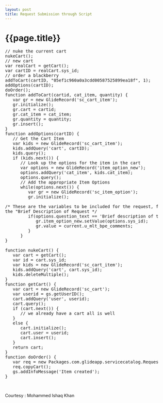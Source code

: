 ```yaml
---
layout: post
title: Request Submission through Script
--- 
```




 {{page.title}}
======================================================





<pre language ="javascript">
// nuke the current cart
nukeCart();
// new cart
var realCart = getCart();
var cartID = realCart.sys_id;
// order a blackberry
addToCart(cartID, "05ef1c960a0a3cdd00587525899ea18f", 1);
addOptions(cartID);
doOrder();
function addToCart(cartid, cat_item, quantity) {
   var gr = new GlideRecord('sc_cart_item');
   gr.initialize();
   gr.cart = cartid;
   gr.cat_item = cat_item;
   gr.quantity = quantity;
   gr.insert();
}
function addOptions(cartID) {
   // Get the Cart Item
   var kids = new GlideRecord('sc_cart_item');
   kids.addQuery('cart', cartID);
   kids.query();
   if (kids.next()) {
      // Look up the options for the item in the cart
      var options = new GlideRecord('item_option_new');
      options.addQuery('cat_item', kids.cat_item);
      options.query();
      // Add the appropriate Item Options
      while(options.next()) {
         var gr = new GlideRecord('sc_item_option');
         gr.initialize();

/* These are the variables to be included for the request, for example Brief description of the request is
the "Brief Description of Request */
         if(options.question_text == 'Brief description of the request') {
            gr.item_option_new.setValue(options.sys_id);
            gr.value = current.u_mlt_bpe_comments;
         }
      }
}

function nukeCart() {
   var cart = getCart();
   var id = cart.sys_id;
   var kids = new GlideRecord('sc_cart_item');
   kids.addQuery('cart', cart.sys_id);
   kids.deleteMultiple();
}
function getCart() {
   var cart = new GlideRecord('sc_cart');
   var userid = gs.getUserID();
   cart.addQuery('user', userid);
   cart.query();
   if (cart.next()) {
      // we already have a cart all is well
   }
   else {
      cart.initialize();
      cart.user = userid;
      cart.insert();
   }
   return cart;
}
function doOrder() {
   var req = new Packages.com.glideapp.servicecatalog.RequestNew();
   req.copyCart();
   gs.addInfoMessage('Item created');
}


</pre>

Courtesy : Mohammed Ishaq Khan